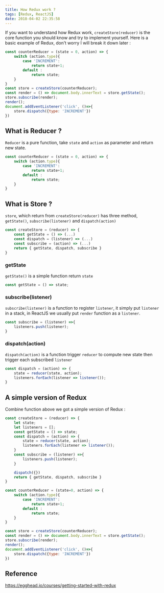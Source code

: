 ```yaml
---
title: How Redux work ?
tags: [Redux, ReactJS]
date: 2018-04-02 22:35:58
---
```


If you want to understand how Redux work, `createStore(reducer)` is the core function you should know and try to implement yourself. Here is a basic example of Redux, don't worry I will break it down later :

```javascript
const counterReducer = (state = 0, action) => {
    switch (action.type){
        case 'INCREMENT':
            return state+1;
        default :
            return state;
    }
}
const store = createStore(counterReducer);
const render = () => document.body.innerText = store.getState();
store.subscribe(render);
render();
document.addEventListener('click', ()=>{
    store.dispatch({type: 'INCREMENT'})
})
```

## What is Reducer ?

`Reducer` is a pure function, take `state` and `action` as parameter and return new state.

```javascript
const counterReducer = (state = 0, action) => {
    switch (action.type){
        case 'INCREMENT': 
            return state+1;
        default :
            return state;
    }
}
```

## What is Store ?

`store`, which return from `createStore(reducer)` has three method, `getState()`, `subscribe(listener)` and `dispatch(action)`

```javascript
const createStore = (reducer) => {
    const getState = () => (...)
    const dispatch = (listener) => (...)
    const subscribe = (action) => (...)
    return { getState, dispatch, subscribe }
}

```

### getState

 `getState()` is a simple function return `state`

```javascript
const getState = () => state;
```

### subscribe(listener)

`subscribe(listener)` is a function to register `listener`, it simply put `listener` in a stack, in ReactJS we usually put `render` function as a `listener`.

```javascript
const subscribe = (listener) =>{
    listeners.push(listener);
}
```

### dispatch(action)

`dispatch(action)` is a function trigger `reducer` to compute new state then trigger each subscribed `listener`

```javascript
const dispatch = (action) => {
    state = reducer(state, action);
    listeners.forEach(listener => listener());
}
```

## A simple version of Redux

Combine function above we got a simple version of Redux :

```javascript
const createStore = (reducer) => {
    let state;
    let listeners = [];
    const getState = () => state;
    const dispatch = (action) => {
        state = reducer(state, action);
        listeners.forEach(listener => listener());
    }
    const subscribe = (listener) =>{
        listeners.push(listener);
    }

    dispatch({})
    return { getState, dispatch, subscribe }
}

const counterReducer = (state=0, action) => {
    switch (action.type){
        case 'INCREMENT': 
            return state+1;
        default :
            return state;
    }
}

const store = createStore(counterReducer);
const render = () => document.body.innerText = store.getState();
store.subscribe(render);
render();
document.addEventListener('click', ()=>{
    store.dispatch({type: 'INCREMENT'})
})
```

## Reference

https://egghead.io/courses/getting-started-with-redux